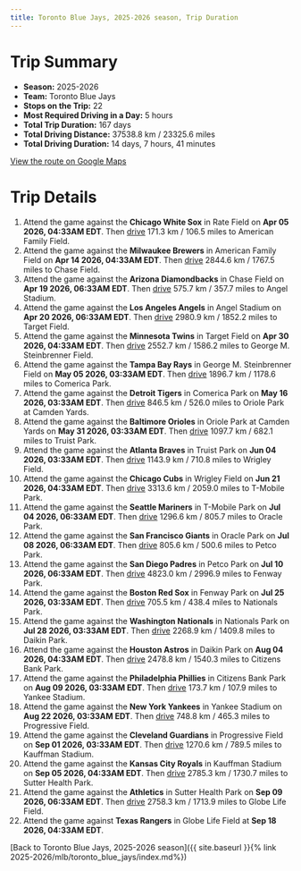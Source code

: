 ```yaml
---
title: Toronto Blue Jays, 2025-2026 season, Trip Duration
---
```


# Trip Summary
- **Season:** 2025-2026
- **Team:** Toronto Blue Jays
- **Stops on the Trip:** 22
- **Most Required Driving in a Day:** 5 hours
- **Total Trip Duration:** 167 days
- **Total Driving Distance:** 37538.8 km / 23325.6 miles
- **Total Driving Duration:** 14 days, 7 hours, 41 minutes

[View the route on Google Maps](https://www.google.com/maps/dir/Rate+Field+Chicago/American+Family+Field+Milwaukee/Chase+Field+Phoenix/Angel+Stadium+Anaheim/Target+Field+Minneapolis/George+M.+Steinbrenner+Field+Tampa/Comerica+Park+Detroit/Oriole+Park+at+Camden+Yards+Baltimore/Truist+Park+Atlanta/Wrigley+Field+Chicago/T-Mobile+Park+Seattle/Oracle+Park+San+Francisco/Petco+Park+San+Diego/Fenway+Park+Boston/Nationals+Park+Washington/Daikin+Park+Houston/Citizens+Bank+Park+Philadelphia/Yankee+Stadium+Bronx/Progressive+Field+Cleveland/Kauffman+Stadium+Kansas+City/Sutter+Health+Park+Sacramento/Globe+Life+Field+Arlington)

# Trip Details
1. Attend the game against the **Chicago White Sox** in Rate Field on **Apr 05 2026, 04:33AM EDT**. Then [drive](https://www.google.com/maps/dir/Rate+Field+Chicago/American+Family+Field+Milwaukee) 171.3 km / 106.5 miles to American Family Field.
2. Attend the game against the **Milwaukee Brewers** in American Family Field on **Apr 14 2026, 04:33AM EDT**. Then [drive](https://www.google.com/maps/dir/American+Family+Field+Milwaukee/Chase+Field+Phoenix) 2844.6 km / 1767.5 miles to Chase Field.
3. Attend the game against the **Arizona Diamondbacks** in Chase Field on **Apr 19 2026, 06:33AM EDT**. Then [drive](https://www.google.com/maps/dir/Chase+Field+Phoenix/Angel+Stadium+Anaheim) 575.7 km / 357.7 miles to Angel Stadium.
4. Attend the game against the **Los Angeles Angels** in Angel Stadium on **Apr 20 2026, 06:33AM EDT**. Then [drive](https://www.google.com/maps/dir/Angel+Stadium+Anaheim/Target+Field+Minneapolis) 2980.9 km / 1852.2 miles to Target Field.
5. Attend the game against the **Minnesota Twins** in Target Field on **Apr 30 2026, 04:33AM EDT**. Then [drive](https://www.google.com/maps/dir/Target+Field+Minneapolis/George+M.+Steinbrenner+Field+Tampa) 2552.7 km / 1586.2 miles to George M. Steinbrenner Field.
6. Attend the game against the **Tampa Bay Rays** in George M. Steinbrenner Field on **May 05 2026, 03:33AM EDT**. Then [drive](https://www.google.com/maps/dir/George+M.+Steinbrenner+Field+Tampa/Comerica+Park+Detroit) 1896.7 km / 1178.6 miles to Comerica Park.
7. Attend the game against the **Detroit Tigers** in Comerica Park on **May 16 2026, 03:33AM EDT**. Then [drive](https://www.google.com/maps/dir/Comerica+Park+Detroit/Oriole+Park+at+Camden+Yards+Baltimore) 846.5 km / 526.0 miles to Oriole Park at Camden Yards.
8. Attend the game against the **Baltimore Orioles** in Oriole Park at Camden Yards on **May 31 2026, 03:33AM EDT**. Then [drive](https://www.google.com/maps/dir/Oriole+Park+at+Camden+Yards+Baltimore/Truist+Park+Atlanta) 1097.7 km / 682.1 miles to Truist Park.
9. Attend the game against the **Atlanta Braves** in Truist Park on **Jun 04 2026, 03:33AM EDT**. Then [drive](https://www.google.com/maps/dir/Truist+Park+Atlanta/Wrigley+Field+Chicago) 1143.9 km / 710.8 miles to Wrigley Field.
10. Attend the game against the **Chicago Cubs** in Wrigley Field on **Jun 21 2026, 04:33AM EDT**. Then [drive](https://www.google.com/maps/dir/Wrigley+Field+Chicago/T-Mobile+Park+Seattle) 3313.6 km / 2059.0 miles to T-Mobile Park.
11. Attend the game against the **Seattle Mariners** in T-Mobile Park on **Jul 04 2026, 06:33AM EDT**. Then [drive](https://www.google.com/maps/dir/T-Mobile+Park+Seattle/Oracle+Park+San+Francisco) 1296.6 km / 805.7 miles to Oracle Park.
12. Attend the game against the **San Francisco Giants** in Oracle Park on **Jul 08 2026, 06:33AM EDT**. Then [drive](https://www.google.com/maps/dir/Oracle+Park+San+Francisco/Petco+Park+San+Diego) 805.6 km / 500.6 miles to Petco Park.
13. Attend the game against the **San Diego Padres** in Petco Park on **Jul 10 2026, 06:33AM EDT**. Then [drive](https://www.google.com/maps/dir/Petco+Park+San+Diego/Fenway+Park+Boston) 4823.0 km / 2996.9 miles to Fenway Park.
14. Attend the game against the **Boston Red Sox** in Fenway Park on **Jul 25 2026, 03:33AM EDT**. Then [drive](https://www.google.com/maps/dir/Fenway+Park+Boston/Nationals+Park+Washington) 705.5 km / 438.4 miles to Nationals Park.
15. Attend the game against the **Washington Nationals** in Nationals Park on **Jul 28 2026, 03:33AM EDT**. Then [drive](https://www.google.com/maps/dir/Nationals+Park+Washington/Daikin+Park+Houston) 2268.9 km / 1409.8 miles to Daikin Park.
16. Attend the game against the **Houston Astros** in Daikin Park on **Aug 04 2026, 04:33AM EDT**. Then [drive](https://www.google.com/maps/dir/Daikin+Park+Houston/Citizens+Bank+Park+Philadelphia) 2478.8 km / 1540.3 miles to Citizens Bank Park.
17. Attend the game against the **Philadelphia Phillies** in Citizens Bank Park on **Aug 09 2026, 03:33AM EDT**. Then [drive](https://www.google.com/maps/dir/Citizens+Bank+Park+Philadelphia/Yankee+Stadium+Bronx) 173.7 km / 107.9 miles to Yankee Stadium.
18. Attend the game against the **New York Yankees** in Yankee Stadium on **Aug 22 2026, 03:33AM EDT**. Then [drive](https://www.google.com/maps/dir/Yankee+Stadium+Bronx/Progressive+Field+Cleveland) 748.8 km / 465.3 miles to Progressive Field.
19. Attend the game against the **Cleveland Guardians** in Progressive Field on **Sep 01 2026, 03:33AM EDT**. Then [drive](https://www.google.com/maps/dir/Progressive+Field+Cleveland/Kauffman+Stadium+Kansas+City) 1270.6 km / 789.5 miles to Kauffman Stadium.
20. Attend the game against the **Kansas City Royals** in Kauffman Stadium on **Sep 05 2026, 04:33AM EDT**. Then [drive](https://www.google.com/maps/dir/Kauffman+Stadium+Kansas+City/Sutter+Health+Park+Sacramento) 2785.3 km / 1730.7 miles to Sutter Health Park.
21. Attend the game against the **Athletics** in Sutter Health Park on **Sep 09 2026, 06:33AM EDT**. Then [drive](https://www.google.com/maps/dir/Sutter+Health+Park+Sacramento/Globe+Life+Field+Arlington) 2758.3 km / 1713.9 miles to Globe Life Field.
22. Attend the game against **Texas Rangers** in Globe Life Field at **Sep 18 2026, 04:33AM EDT**.

[Back to Toronto Blue Jays, 2025-2026 season]({{ site.baseurl }}{% link 2025-2026/mlb/toronto_blue_jays/index.md%})
